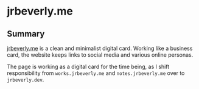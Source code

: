 # jrbeverly.me

## Summary

[jrbeverly.me](https://jrbeverly.me/) is a clean and minimalist digital card. Working like a business card, the website keeps links to social media and various online personas.

The page is working as a digital card for the time being, as I shift responsibility from `works.jrbeverly.me` and `notes.jrbeverly.me` over to `jrbeverly.dev`.
